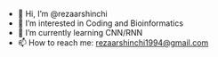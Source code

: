 - 👋 Hi, I’m @rezaarshinchi
- 👀 I’m interested in Coding and Bioinformatics
- 🌱 I’m currently learning CNN/RNN
- 📫 How to reach me: rezaarshinchi1994@gmail.com


<!---
rezaarshinchi/rezaarshinchi is a ✨ special ✨ repository because its `README.md` (this file) appears on your GitHub profile.
You can click the Preview link to take a look at your changes.
--->
